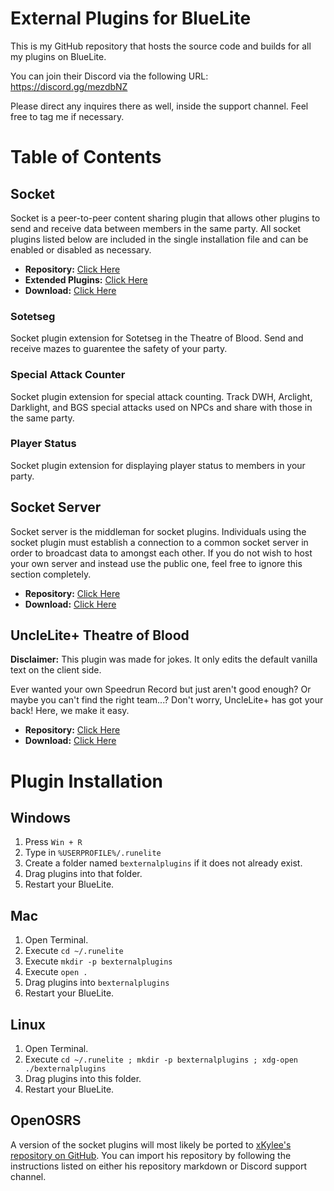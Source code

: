# External Plugins for BlueLite

This is my GitHub repository that hosts the source code and builds for all my plugins on BlueLite.

You can join their Discord via the following URL: https://discord.gg/mezdbNZ

Please direct any inquires there as well, inside the support channel. Feel free to tag me if necessary. 

# Table of Contents

## Socket

Socket is a peer-to-peer content sharing plugin that allows other plugins to send and receive data between members in the same party. All socket plugins listed below are included in the single installation file and can be enabled or disabled as necessary.

- **Repository:** [Click Here](./socket-runelite)
- **Extended Plugins:** [Click Here](./socket-runelite/plugins)
- **Download:** [Click Here](https://github.com/kThisIsCvpv/bexternalplugins/releases/download/2.0.8/socket.jar)

### Sotetseg

Socket plugin extension for Sotetseg in the Theatre of Blood. Send and receive mazes to guarentee the safety of your party.

### Special Attack Counter

Socket plugin extension for special attack counting. Track DWH, Arclight, Darklight, and BGS special attacks used on NPCs and share with those in the same party.

### Player Status

Socket plugin extension for displaying player status to members in your party.

## Socket Server

Socket server is the middleman for socket plugins. Individuals using the socket plugin must establish a connection to a common socket server in order to broadcast data to amongst each other. If you do not wish to host your own server and instead use the public one, feel free to ignore this section completely.

- **Repository:** [Click Here](./socket-server-standalone)
- **Download:** [Click Here](https://github.com/kThisIsCvpv/bexternalplugins/releases/download/2.0.7/socket-server-standalone.zip)

## UncleLite+ Theatre of Blood

**Disclaimer:** This plugin was made for jokes. It only edits the default vanilla text on the client side.

Ever wanted your own Speedrun Record but just aren't good enough? Or maybe you can't find the right team...? Don't worry, UncleLite+ has got your back! Here, we make it easy.

- **Repository:** [Click Here](./unclelitetob)
- **Download:** [Click Here](https://github.com/kThisIsCvpv/bexternalplugins/releases/download/1.0.7/unclelitetob.jar)

# Plugin Installation

## Windows

1. Press ``Win + R``
2. Type in ``%USERPROFILE%/.runelite``
3. Create a folder named ``bexternalplugins`` if it does not already exist.
4. Drag plugins into that folder.
5. Restart your BlueLite.

## Mac

1. Open Terminal.
2. Execute ``cd ~/.runelite``
3. Execute ``mkdir -p bexternalplugins``
4. Execute ``open .``
5. Drag plugins into ``bexternalplugins``
6. Restart your BlueLite.

## Linux

1. Open Terminal.
2. Execute ``cd ~/.runelite ; mkdir -p bexternalplugins ; xdg-open ./bexternalplugins``
3. Drag plugins into this folder.
4. Restart your BlueLite.

## OpenOSRS

A version of the socket plugins will most likely be ported to [xKylee's repository on GitHub](https://github.com/xKylee/plugins-release). You can import his repository by following the instructions listed on either his repository markdown or Discord support channel.
